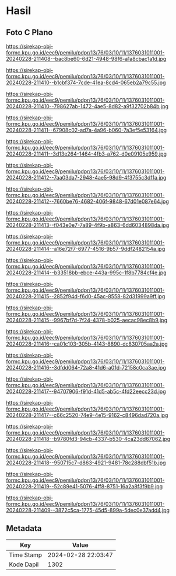 # Hasil

## Foto C Plano

https://sirekap-obj-formc.kpu.go.id/eec9/pemilu/pdpr/13/76/03/10/11/1376031011001-20240228-211408--bac8be60-6d21-4948-98f6-a1a8cbac1a1d.jpg

https://sirekap-obj-formc.kpu.go.id/eec9/pemilu/pdpr/13/76/03/10/11/1376031011001-20240228-211410--b1cbf374-7cde-41ea-8cd4-065eb2a79c55.jpg

https://sirekap-obj-formc.kpu.go.id/eec9/pemilu/pdpr/13/76/03/10/11/1376031011001-20240228-211410--798627ab-1472-4ae5-8d82-a9f32702b84b.jpg

https://sirekap-obj-formc.kpu.go.id/eec9/pemilu/pdpr/13/76/03/10/11/1376031011001-20240228-211411--67908c02-ad7a-4a96-b060-7a3ef5e53164.jpg

https://sirekap-obj-formc.kpu.go.id/eec9/pemilu/pdpr/13/76/03/10/11/1376031011001-20240228-211411--3d13e264-1464-4fb3-a762-d0e09105e959.jpg

https://sirekap-obj-formc.kpu.go.id/eec9/pemilu/pdpr/13/76/03/10/11/1376031011001-20240228-211412--7aa03da7-2948-4ae5-98d9-4f3755c3df1a.jpg

https://sirekap-obj-formc.kpu.go.id/eec9/pemilu/pdpr/13/76/03/10/11/1376031011001-20240228-211412--7660be76-4682-406f-9848-67d01e087e64.jpg

https://sirekap-obj-formc.kpu.go.id/eec9/pemilu/pdpr/13/76/03/10/11/1376031011001-20240228-211413--f043e0e7-7a89-4f9b-a863-6dd6034898da.jpg

https://sirekap-obj-formc.kpu.go.id/eec9/pemilu/pdpr/13/76/03/10/11/1376031011001-20240228-211414--a16e72f7-6977-4516-9b57-9ddf2482154a.jpg

https://sirekap-obj-formc.kpu.go.id/eec9/pemilu/pdpr/13/76/03/10/11/1376031011001-20240228-211414--b33518bb-ebce-443a-995c-1f8b7784cf4e.jpg

https://sirekap-obj-formc.kpu.go.id/eec9/pemilu/pdpr/13/76/03/10/11/1376031011001-20240228-211415--2852f94d-f6d0-45ac-8558-82d31999a9ff.jpg

https://sirekap-obj-formc.kpu.go.id/eec9/pemilu/pdpr/13/76/03/10/11/1376031011001-20240228-211415--9967bf7d-7f24-4378-b025-aecac98ec8b9.jpg

https://sirekap-obj-formc.kpu.go.id/eec9/pemilu/pdpr/13/76/03/10/11/1376031011001-20240228-211416--ca01c103-305b-4143-8890-dc830705aa2a.jpg

https://sirekap-obj-formc.kpu.go.id/eec9/pemilu/pdpr/13/76/03/10/11/1376031011001-20240228-211416--3dfdd064-72a8-41d6-a01d-72158c0ca3ae.jpg

https://sirekap-obj-formc.kpu.go.id/eec9/pemilu/pdpr/13/76/03/10/11/1376031011001-20240228-211417--94707906-f91d-41d5-ab5c-4fd22eecc23d.jpg

https://sirekap-obj-formc.kpu.go.id/eec9/pemilu/pdpr/13/76/03/10/11/1376031011001-20240228-211417--c66c2520-74e9-4e15-9162-c8496dad720a.jpg

https://sirekap-obj-formc.kpu.go.id/eec9/pemilu/pdpr/13/76/03/10/11/1376031011001-20240228-211418--b9780fd3-94cb-4337-b530-4ca23dd67062.jpg

https://sirekap-obj-formc.kpu.go.id/eec9/pemilu/pdpr/13/76/03/10/11/1376031011001-20240228-211418--950715c7-d863-4921-9481-78c288dbf51b.jpg

https://sirekap-obj-formc.kpu.go.id/eec9/pemilu/pdpr/13/76/03/10/11/1376031011001-20240228-211419--52c89e41-5076-4ff8-8751-16a2a8f3f9b9.jpg

https://sirekap-obj-formc.kpu.go.id/eec9/pemilu/pdpr/13/76/03/10/11/1376031011001-20240228-211409--3872c5ca-1775-45d5-899a-5dec0e37add4.jpg


## Metadata

| Key        | Value               |
| ---------- | ------------------- |
| Time Stamp | 2024-02-28 22:03:47 |
| Kode Dapil | 1302                |



